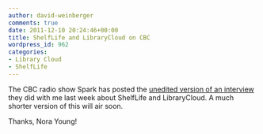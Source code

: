 ```yaml
---
author: david-weinberger
comments: true
date: 2011-12-10 20:24:46+00:00
title: ShelfLife and LibraryCloud on CBC
wordpress_id: 962
categories:
- Library Cloud
- ShelfLife
---
```


The CBC radio show Spark has posted the [unedited version of an interview](http://www.cbc.ca/spark/2011/12/full-interview-david-weinberger-on-librarycloud-and-shelflife/) they did with me last week about ShelfLife and LibraryCloud. A much shorter version of this will air soon.

Thanks, Nora Young!
